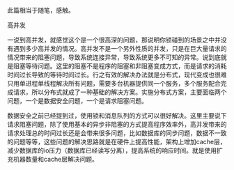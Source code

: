 此篇相当于随笔，感触。

高并发

一说到高并发，就感觉这个是一个很高深的问题，那说明你锁碰到的场景之中并没有遇到多少高并发的情况。高并发不是一个另外性质的并发，只是在巨大量请求的情况带来的阻塞问题，导致系统连接异常，导致系统更多不可知的异常。说到底就是阻塞等待问题。这里的阻塞不是程序的阻塞和非阻塞变成方式，而是请求的消耗时间过长导致的等待时间过长。行之有效的解决办法就是分布式，现代变成也很难只用单进程单线程解决所有问题，需要多台机器提供同一个服务，多个服务配合完成请求，所以分布式就成了一种基础的解决方案。实施分布式方案，主要面临两个问题，一个是数据安全问题，一个是请求阻塞问题。

数据安全之前已经提到过，使用锁和消息队列的方式可以很好解决。这里主要说下请求阻塞问题，除了使用基本的异步非阻塞的方式提高程序效率外，高并发带来的请求处理总的时间过长还是会带来很多问题，比如数据库的同步问题，数据不一致的问题等等，这些问题的解决思路就是在硬件上提高性能，架构上增加cache层，减少数据库的io压力（数据库已经读写分离），提高系统的响应时间。就是使用扩充机器数量和cache层解决问题。
